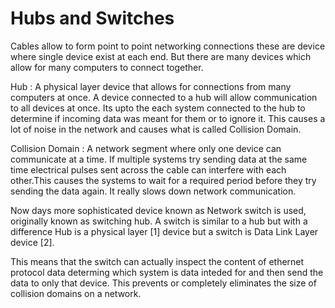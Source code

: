 # Hubs and Switches

Cables allow to form point to point networking connections these are device where single device exist at each end.
But there are many devices which allow for many computers to connect together. 

Hub : A physical layer device that allows for connections from many computers at once. A device connected to a hub will allow communication to all devices at once. Its upto the each system connected to the hub to determine if incoming data was meant for them or to ignore it. 
This causes a lot of noise in the network and causes what is called Collision Domain. 

Collision Domain : A network segment where only one device can communicate at a time. If multiple systems try sending data at the same time electrical pulses sent across the cable can interfere with each other.This causes the systems to wait for a required period before they try sending the data again. It really slows down network communication. 

Now days more sophisticated device known as Network switch is used, originally known as switching hub. 
A switch is similar to a hub but with a difference Hub is a physical layer [1] device but a switch is Data Link Layer device [2]. 

This means that the switch can actually inspect the content of ethernet protocol data determing which system is data inteded for and then send the data to only that device. This prevents or completely eliminates the size of collision domains on a network. 
